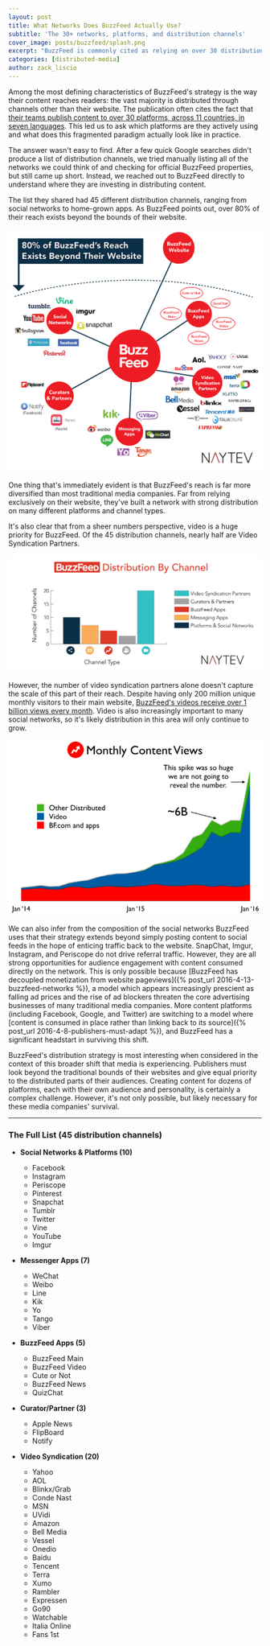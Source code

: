 ```yaml
---
layout: post
title: What Networks Does BuzzFeed Actually Use?
subtitle: 'The 30+ networks, platforms, and distribution channels'
cover_image: posts/buzzfeed/splash.png
excerpt: "BuzzFeed is commonly cited as relying on over 30 distribution channels ranging from social networks to custom apps to reach its large, fragmented audience. Here are the platforms they actually use."
categories: [distributed-media]
author: zack_liscio
---
```


Among the most defining characteristics of BuzzFeed's strategy is the way their content reaches readers: the vast majority is distributed through channels other than their website. The publication often cites the fact that [their teams publish content to over 30 platforms, across 11 countries, in seven languages](http://www.buzzfeed.com/daozers/how-buzzfeed-thinks-about-data-and-some-charts-too). This led us to ask which platforms are they actively using and what does this fragmented paradigm actually look like in practice.

The answer wasn't easy to find. After a few quick Google searches didn't produce a list of distribution channels, we tried manually listing all of the networks we could think of and checking for official BuzzFeed properties, but still came up short. Instead, we reached out to BuzzFeed directly to understand where they are investing in distributing content.

The list they shared had 45 different distribution channels, ranging from social networks to home-grown apps. As BuzzFeed points out, over 80% of their reach exists beyond the bounds of their website.

<div class="full zoomable"><img src="/images/posts/buzzfeed/buzzfeed_networks.png"></div>

One thing that's immediately evident is that BuzzFeed's reach is far more diversified than most traditional media companies. Far from relying exclusively on their website, they've built a network with strong distribution on many different platforms and channel types.

It's also clear that from a sheer numbers perspective, video is a huge priority for BuzzFeed. Of the 45 distribution channels, nearly half are Video Syndication Partners. 

<div class="full zoomable"><img src="/images/posts/buzzfeed/buzzfeed_distribution.png"></div>

However, the number of video syndication partners alone doesn't capture the scale of this part of their reach. Despite having only 200 million unique monthly visitors to their main website, [BuzzFeed's videos receive over 1 billion views every month](http://www.buzzfeed.com/advertise/resources/overview). Video is also increasingly important to many social networks, so it's likely distribution in this area will only continue to grow.

<div class="full zoomable"><img src="/images/posts/buzzfeed/monthly_views.png"></div>

We can also infer from the composition of the social networks BuzzFeed uses that their strategy extends beyond simply posting content to social feeds in the hope of enticing traffic back to the website. SnapChat, Imgur, Instagram, and Periscope do not drive referral traffic. However, they are all strong opportunities for audience engagement with content consumed directly on the network. This is only possible because [BuzzFeed has decoupled monetization from website pageviews]({% post_url 2016-4-13-buzzfeed-networks %}), a model which appears increasingly prescient as falling ad prices and the rise of ad blockers threaten the core advertising businesses of many traditional media companies. More content platforms (including Facebook, Google, and Twitter) are switching to a model where [content is consumed in place rather than linking back to its source]({% post_url 2016-4-8-publishers-must-adapt %}), and BuzzFeed has a significant headstart in surviving this shift.

BuzzFeed's distribution strategy is most interesting when considered in the context of this broader shift that media is experiencing. Publishers must look beyond the traditional bounds of their websites and give equal priority to the distributed parts of their audiences. Creating content for dozens of platforms, each with their own audience and personality, is certainly a complex challenge. However, it's not only possible, but likely necessary for these media companies' survival.

-----

### The Full List (45 distribution channels)

* **Social Networks & Platforms (10)**
	* Facebook
	* Instagram
	* Periscope
	* Pinterest
	* Snapchat
	* Tumblr
	* Twitter
	* Vine
	* YouTube
	* Imgur

* **Messenger Apps (7)**
	* WeChat
	* Weibo
	* Line
	* Kik
	* Yo
	* Tango
	* Viber

* **BuzzFeed Apps (5)**
	* BuzzFeed Main
	* BuzzFeed Video
	* Cute or Not
	* BuzzFeed News
	* QuizChat

* **Curator/Partner (3)**
	* Apple News
	* FlipBoard
	* Notify

* **Video Syndication (20)**
	* Yahoo
	* AOL
	* Blinkx/Grab
	* Conde Nast
	* MSN
	* UVidi
	* Amazon
	* Bell Media
	* Vessel
	* Onedio
	* Baidu
	* Tencent
	* Terra
	* Xumo
	* Rambler
	* Expressen
	* Go90
	* Watchable
	* Italia Online
	* Fans 1st
